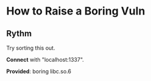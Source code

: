 # How to Raise a Boring Vuln
## Rythm

Try sorting this out.

**Connect** with "localhost:1337".

**Provided**: boring libc.so.6
